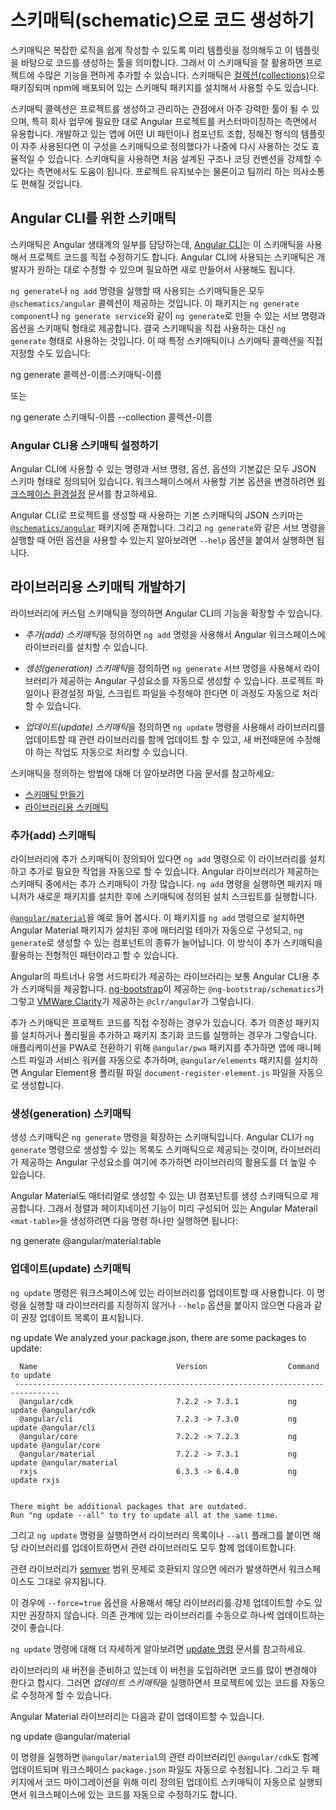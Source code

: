 <!--
# Generating code using schematics
-->
# 스키매틱(schematic)으로 코드 생성하기

<!--
A schematic is a template-based code generator that supports complex logic.
It is a set of instructions for transforming a software project by generating or modifying code.
Schematics are packaged into [collections](guide/glossary#collection) and installed with npm.

The schematic collection can be a powerful tool for creating, modifying, and maintaining any software project, but is particularly useful for customizing Angular projects to suit the particular needs of your own organization.
You might use schematics, for example, to generate commonly-used UI patterns or specific components, using predefined templates or layouts.
You can use schematics to enforce architectural rules and conventions, making your projects consistent and inter-operative.
-->
스키매틱은 복잡한 로직을 쉽게 작성할 수 있도록 미리 템플릿을 정의해두고 이 템플릿을 바탕으로 코드를 생성하는 툴을 의미합니다.
그래서 이 스키매틱을 잘 활용하면 프로젝트에 수많은 기능을 편하게 추가할 수 있습니다.
스키매틱은 [컬렉션(collections)](guide/glossary#collection)으로 패키징되며 npm에 배포되어 있는 스키매틱 패키지를 설치해서 사용할 수도 있습니다.

스키매틱 콜렉션은 프로젝트를 생성하고 관리하는 관점에서 아주 강력한 툴이 될 수 있으며, 특히 회사 업무에 필요한 대로 Angular 프로젝트를 커스터마이징하는 측면에서 유용합니다.
개발하고 있는 앱에 어떤 UI 패턴이나 컴포넌트 조합, 정해진 형식의 템플릿이 자주 사용된다면 이 구성을 스키매틱으로 정의했다가 나중에 다시 사용하는 것도 효율적일 수 있습니다.
스키매틱을 사용하면 처음 설계된 구조나 코딩 컨벤션을 강제할 수 있다는 측면에서도 도움이 됩니다. 프로젝트 유지보수는 물론이고 팀끼리 하는 의사소통도 편해질 것입니다.


<!--
## Schematics for the Angular CLI
-->
## Angular CLI를 위한 스키매틱

<!--
Schematics are part of the Angular ecosystem. The [Angular CLI](guide/glossary#cli)  uses schematics to apply transforms to a web-app project.
You can modify these schematics, and define new ones to do things like update your code to fix breaking changes in a dependency, for example, or to add a new configuration option or framework to an existing project.

Schematics that are included in the `@schematics/angular` collection are run by default by the commands `ng generate` and `ng add`.
The package contains named schematics that configure the options that are available to the CLI for `ng generate` sub-commands, such as `ng generate component` and `ng generate service`.
The subcommands for `ng generate` are shorthand for the corresponding schematic. You can specify a particular schematic (or collection of schematics) to generate, using the long form:

<code-example language="bash">
ng generate my-schematic-collection:my-schematic-name
</code-example>

or

<code-example language="bash">
ng generate my-schematic-name --collection collection-name
</code-example>
-->
스키매틱은 Angular 생태계의 일부를 담당하는데, [Angular CLI](guide/glossary#cli)는 이 스키매틱을 사용해서 프로젝트 코드를 직접 수정하기도 합니다.
Angular CLI에 사용되는 스키매틱은 개발자가 원하는 대로 수정할 수 있으며 필요하면 새로 만들어서 사용해도 됩니다.

`ng generate`나 `ng add` 명령을 실행할 때 사용되는 스키매틱들은 모두 `@schematics/angular` 콜렉션이 제공하는 것입니다.
이 패키지는 `ng generate component`나 `ng generate service`와 같이 `ng generate`로 만들 수 있는 서브 명령과 옵션을 스키매틱 형태로 제공합니다.
결국 스키매틱을 직접 사용하는 대신 `ng generate` 형태로 사용하는 것입니다.
이 때 특정 스키매틱이나 스키매틱 콜렉션을 직접 지정할 수도 있습니다:


<code-example language="bash">
ng generate 콜렉션-이름:스키매틱-이름
</code-example>

또는

<code-example language="bash">
ng generate 스키매틱-이름 --collection 콜렉션-이름
</code-example>


<!--
### Configuring CLI schematics
-->
### Angular CLI용 스키매틱 설정하기

<!--
A JSON schema associated with a schematic tells the Angular CLI what options are available to commands and subcommands, and determines the defaults.
These defaults can be overridden by providing a different value for an option on the command line.
See [Workspace Configuration](guide/workspace-config) for information about how you can change the generation option defaults for your workspace.

The JSON schemas for the default schematics used by the CLI to generate projects and parts of projects are collected in the package [`@schematics/angular`](https://raw.githubusercontent.com/angular/angular-cli/v7.0.0/packages/schematics/angular/application/schema.json).
The schema describes the options available to the CLI for each of the `ng generate` sub-commands, as shown in the `--help` output.
-->
Angular CLI에 사용할 수 있는 명령과 서브 명령, 옵션, 옵션의 기본값은 모두 JSON 스키마 형태로 정의되어 있습니다.
워크스페이스에서 사용할 기본 옵션을 변경하려면 [워크스페이스 환경설정](guide/workspace-config) 문서를 참고하세요.

Angular CLI로 프로젝트를 생성할 때 사용하는 기본 스키매틱의 JSON 스키마는 [`@schematics/angular`](https://raw.githubusercontent.com/angular/angular-cli/v7.0.0/packages/schematics/angular/application/schema.json) 패키지에 존재합니다.
그리고 `ng generate`와 같은 서브 명령을 실행할 때 어떤 옵션을 사용할 수 있는지 알아보려면 `--help` 옵션을 붙여서 실행하면 됩니다.


<!--
## Developing schematics for libraries
-->
## 라이브러리용 스키매틱 개발하기

<!--
As a library developer, you can create your own collections of custom schematics to integrate your library with the Angular CLI.

* An *add schematic* allows developers to install your library in an Angular workspace using `ng add`.

* *Generation schematics* can tell the `ng generate` subcommands how to modify projects, add configurations and scripts, and scaffold artifacts that are defined in your library.

* An *update schematic* can tell the `ng update` command how to update your library's dependencies and adjust for breaking changes when you release a new version.

For more details of what these look like and how to create them, see:
* [Authoring Schematics](guide/schematics-authoring)
* [Schematics for Libraries](guide/schematics-for-libraries)
-->
라이브러리에 커스텀 스키매틱을 정의하면 Angular CLI의 기능을 확장할 수 있습니다.

* *추가(add) 스키매틱*을 정의하면 `ng add` 명령을 사용해서 Angular 워크스페이스에 라이브러리를 설치할 수 있습니다.

* *생성(generation) 스키매틱*을 정의하면 `ng generate` 서브 명령을 사용해서 라이브러리가 제공하는 Angular 구성요소를 자동으로 생성할 수 있습니다. 프로젝트 파일이나 환경설정 파일, 스크립트 파일을 수정해야 한다면 이 과정도 자동으로 처리할 수 있습니다.

* *업데이트(update) 스키매틱*을 정의하면 `ng update` 명령을 사용해서 라이브러리를 업데이트할 때 관련 라이브러리를 함께 업데이트 할 수 있고, 새 버전때문에 수정해야 하는 작업도 자동으로 처리할 수 있습니다.

스키매틱을 정의하는 방법에 대해 더 알아보려면 다음 문서를 참고하세요:
* [스키매틱 만들기](guide/schematics-authoring)
* [라이브러리용 스키매틱](guide/schematics-for-libraries)


<!--
### Add schematics
-->
### 추가(add) 스키매틱

<!--
An add schematic is typically supplied with a library, so that the library can be added to an existing project with `ng add`.
The `add` command uses your package manager to download new dependencies, and invokes an installation script that is implemented as a schematic.

For example, the [`@angular/material`](https://material.angular.io/guide/schematics) schematic tells the `add` command to install and set up Angular Material and theming, and register new starter components that can be created with `ng generate`.
You can look at this one as an example and model for your own add schematic.

Partner and third party libraries also support the Angular CLI with add schematics.
For example, `@ng-bootstrap/schematics` adds [ng-bootstrap](https://ng-bootstrap.github.io/)  to an app, and  `@clr/angular` installs and sets up [Clarity from VMWare](https://vmware.github.io/clarity/documentation/v1.0/get-started).

An add schematic can also update a project with configuration changes, add additional dependencies (such as polyfills), or scaffold package-specific initialization code.
For example, the `@angular/pwa` schematic turns your application into a PWA by adding an app manifest and service worker, and the `@angular/elements`  schematic adds the `document-register-element.js` polyfill and dependencies for Angular Elements.
-->
라이브러리에 추가 스키매틱이 정의되어 있다면 `ng add` 명령으로 이 라이브러리를 설치하고 추가로 필요한 작업을 자동으로 할 수 있습니다.
Angular 라이브러리가 제공하는 스키매틱 중에서는 추가 스키매틱이 가장 많습니다.
`ng add` 명령을 실행하면 패키지 매니저가 새로운 패키지를 설치한 후에 스키매틱에 정의된 설치 스크립트를 실행합니다.

[`@angular/material`](https://material.angular.io/guide/schematics)을 예로 들어 봅시다.
이 패키지를 `ng add` 명령으로 설치하면 Angular Material 패키지가 설치된 후에 매터리얼 테마가 자동으로 구성되고, `ng generate`로 생성할 수 있는 컴포넌트의 종류가 늘어납니다.
이 방식이 추가 스키매틱을 활용하는 전형적인 패턴이라고 할 수 있습니다.

Angular의 파트너나 유명 서드파티가 제공하는 라이브러리는 보통 Angular CLI용 추가 스키매틱을 제공합니다.
[ng-bootstrap](https://ng-bootstrap.github.io/)이 제공하는 `@ng-bootstrap/schematics`가 그렇고 [VMWare Clarity](https://vmware.github.io/clarity/documentation/v1.0/get-started)가 제공하는 `@clr/angular`가 그렇습니다.

추가 스키매틱은 프로젝트 코드를 직접 수정하는 경우가 있습니다.
추가 의존성 패키지를 설치하거나 폴리필을 추가하고 패키지 초기화 코드를 실행하는 경우가 그렇습니다.
애플리케이션을 PWA로 전환하기 위해 `@angular/pwa` 패키지를 추가하면 앱에 매니페스트 파일과 서비스 워커를 자동으로 추가하며, `@angular/elements` 패키지를 설치하면 Angular Element용 폴리필 파일 `document-register-element.js` 파일을 자동으로 생성합니다.

<!--
### Generation schematics
-->
### 생성(generation) 스키매틱

<!--
Generation schematics are instructions for the `ng generate` command.
The documented sub-commands use the default Angular generation schematics, but you can specify a different schematic (in place of a sub-command) to generate an artifact defined in your library.

Angular Material, for example, supplies generation schematics for the UI components that it defines.
The following command uses one of these schematics to render an Angular Material `<mat-table>` that is pre-configured with a datasource for sorting and pagination.
-->
생성 스키매틱은 `ng generate` 명령을 확장하는 스키매틱입니다.
Angular CLI가 `ng generate` 명령으로 생성할 수 있는 목록도 스키매틱으로 제공되는 것이며, 라이브러리가 제공하는 Angular 구성요소를 여기에 추가하면 라이브러리의 활용도를 더 높일 수 있습니다.

Angular Material도 매터리얼로 생성할 수 있는 UI 컴포넌트를 생성 스키매틱으로 제공합니다.
그래서 정렬과 페이지네이션 기능이 미리 구성되어 있는 Angular Materail `<mat-table>`을 생성하려면 다음 명령 하나만 실행하면 됩니다:

<code-example language="bash">
ng generate @angular/material:table <component-name>
</code-example>


<!--
### Update schematics
-->
### 업데이트(update) 스키매틱

<!--
 The `ng update` command can be used to update your workspace's library dependencies. If you supply no options or use the help option, the command examines your workspace and suggests libraries to update.
-->
`ng update` 명령은 워크스페이스에 있는 라이브러리를 업데이트할 때 사용합니다.
이 명령을 실행할 때 라이브러리를 지정하지 않거나 `--help` 옵션을 붙이지 않으면 다음과 같이 권장 업데이트 목록이 표시됩니다.

<code-example language="bash">
ng update
    We analyzed your package.json, there are some packages to update:

      Name                               Version                  Command to update
     --------------------------------------------------------------------------------
      @angular/cdk                       7.2.2 -> 7.3.1           ng update @angular/cdk
      @angular/cli                       7.2.3 -> 7.3.0           ng update @angular/cli
      @angular/core                      7.2.2 -> 7.2.3           ng update @angular/core
      @angular/material                  7.2.2 -> 7.3.1           ng update @angular/material
      rxjs                               6.3.3 -> 6.4.0           ng update rxjs


    There might be additional packages that are outdated.
    Run "ng update --all" to try to update all at the same time.
</code-example>

<!--
If you pass the command a set of libraries to update (or the `--all` flag), it updates those libraries, their peer dependencies, and the peer dependencies that depend on them.
-->
그리고 `ng update` 명령을 실행하면서 라이브러리 목록이나 `--all` 플래그를 붙이면 해당 라이브러리를 업데이트하면서 관련 라이브러리도 모두 함께 업데이트합니다.

<div class="alert is-helpful">

<!--
If there are inconsistencies (for example, if peer dependencies cannot be matched by a simple [semver](https://semver.io/) range), the command generates an error and does not change anything in the workspace.

We recommend that you do not force an update of all dependencies by default. Try updating specific dependencies first.

For more about how the `ng update` command works, see [Update Command](https://github.com/angular/angular-cli/blob/master/docs/specifications/update.md).
-->
관련 라이브러리가 [semver](https://semver.io/) 범위 문제로 호환되지 않으면 에러가 발생하면서 워크스페이스도 그대로 유지됩니다.

이 경우에 `--force=true` 옵션을 사용해서 해당 라이브러리를 강제 업데이트할 수도 있지만 권장하지 않습니다.
의존 관계에 있는 라이브러리를 수동으로 하나씩 업데이트하는 것이 좋습니다.

`ng update` 명령에 대해 더 자세하게 알아보려면 [update 명령](https://github.com/angular/angular-cli/blob/master/docs/specifications/update.md) 문서를 참고하세요.

</div>

<!--
If you create a new version of your library that introduces potential breaking changes, you can provide an *update schematic* to enable the `ng update` command to automatically resolve any such changes in the project being updated.

For example, suppose you want to update the Angular Material library.
-->
라이브러리의 새 버전을 준비하고 있는데 이 버전을 도입하려면 코드를 많이 변경해야 한다고 합시다.
그러면 *업데이트 스키매틱*을 실행하면서 프로젝트에 있는 코드를 자동으로 수정하게 할 수 있습니다.

Angular Material 라이브러리는 다음과 같이 업데이트할 수 있습니다.

<code-example language="bash">
ng update @angular/material
</code-example>

<!--
This command updates both `@angular/material` and its dependency `@angular/cdk` in your workspace's `package.json`.
If either package contains an update schematic that covers migration from the existing version to a new version, the command runs that schematic on your workspace.
-->
이 명령을 실행하면 `@angular/material`의 관련 라이브러리인 `@angular/cdk`도 함께 업데이트되며 워크스페이스 `package.json` 파일도 자동으로 수정됩니다.
그리고 두 패키지에서 코드 마이그레이션을 위해 미리 정의된 업데이트 스키매틱이 자동으로 실행되면서 워크스페이스에 있는 코드를 자동으로 수정하기도 합니다.